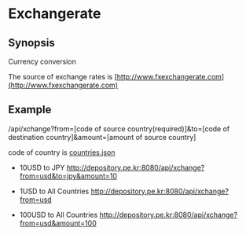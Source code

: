 

# Exchangerate



## Synopsis

Currency conversion

The source of exchange rates is [http://www.fxexchangerate.com](http://www.fxexchangerate.com)

## Example

/api/xchange?from=[code of source country(required)]&to=[code of destination country]&amount=[amount of source country]

code of country is [countries.json](https://github.com/jh-kim/exchange-rate/blob/master/app/countries.json)

* 10USD to JPY
http://depository.pe.kr:8080/api/xchange?from=usd&to=jpy&amount=10

* 1USD to All Countries
http://depository.pe.kr:8080/api/xchange?from=usd

* 100USD to All Countries
http://depository.pe.kr:8080/api/xchange?from=usd&amount=100

